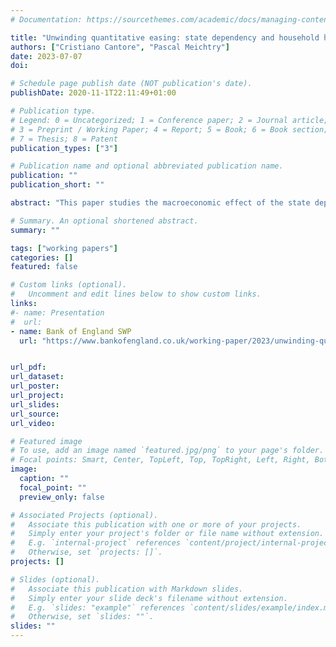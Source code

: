 ```yaml
---
# Documentation: https://sourcethemes.com/academic/docs/managing-content/

title: "Unwinding quantitative easing: state dependency and household heterogeneity"
authors: ["Cristiano Cantore", "Pascal Meichtry"]
date: 2023-07-07
doi:

# Schedule page publish date (NOT publication's date).
publishDate: 2020-11-1T22:11:49+01:00

# Publication type.
# Legend: 0 = Uncategorized; 1 = Conference paper; 2 = Journal article;
# 3 = Preprint / Working Paper; 4 = Report; 5 = Book; 6 = Book section;
# 7 = Thesis; 8 = Patent
publication_types: ["3"]

# Publication name and optional abbreviated publication name.
publication: ""
publication_short: ""

abstract: "This paper studies the macroeconomic effect of the state dependency of central bank asset market operations and their interactions with household heterogeneity. We build a New Keynesian model with borrowers and savers in which quantitative easing and tightening operate through portfolio rebalancing between short-term and long-term government bonds. We quantify the aggregate impact of an occasionally binding zero lower bound in determining an asymmetry between the effects of asset purchases and sales. When close to the lower bound, raising the nominal interest rate prior to unwinding quantitative easing minimises the economic costs of monetary policy normalisation. Furthermore, our results imply that household heterogeneity in combination with state dependency amplifies the revealed asymmetry, while household heterogeneity alone does not amplify the aggregate effects of asset market operations."

# Summary. An optional shortened abstract.
summary: ""

tags: ["working papers"]
categories: []
featured: false

# Custom links (optional).
#   Uncomment and edit lines below to show custom links.
links:
#- name: Presentation
#  url:
- name: Bank of England SWP
  url: "https://www.bankofengland.co.uk/working-paper/2023/unwinding-quantitative-easing-state-dependency-and-household-heterogeneity"


url_pdf:
url_dataset:
url_poster:
url_project:
url_slides:
url_source:
url_video:

# Featured image
# To use, add an image named `featured.jpg/png` to your page's folder.
# Focal points: Smart, Center, TopLeft, Top, TopRight, Left, Right, BottomLeft, Bottom, BottomRight.
image:
  caption: ""
  focal_point: ""
  preview_only: false

# Associated Projects (optional).
#   Associate this publication with one or more of your projects.
#   Simply enter your project's folder or file name without extension.
#   E.g. `internal-project` references `content/project/internal-project/index.md`.
#   Otherwise, set `projects: []`.
projects: []

# Slides (optional).
#   Associate this publication with Markdown slides.
#   Simply enter your slide deck's filename without extension.
#   E.g. `slides: "example"` references `content/slides/example/index.md`.
#   Otherwise, set `slides: ""`.
slides: ""
---
```

